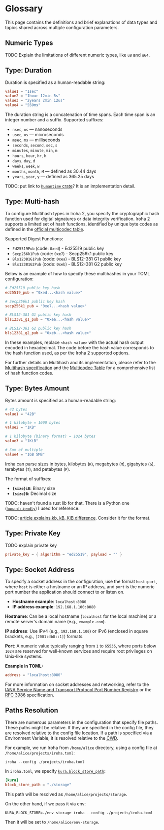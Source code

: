 # Glossary

This page contains the definitions and brief explanations of data types and topics shared across
multiple configuration parameters.

## Numeric Types

TODO Explain the limitations of different numeric types, like `u8` and `u64`.

## Type: Duration

Duration is specified as a human-readable string:

```toml
value1 = "1sec"
value2 = "1hour 12min 5s"
value3 = "2years 2min 12us"
value4 = "550ms"
```

The duration string is a concatenation of time spans. Each time span is an
integer number and a suffix. Supported suffixes:

- `nsec`, `ns` &mdash; nanoseconds
- `usec`, `us` &mdash; microseconds
- `msec`, `ms` &mdash; milliseconds
- `seconds`, `second`, `sec`, `s`
- `minutes`, `minute`, `min`, `m`
- `hours`, `hour`, `hr`, `h`
- `days`, `day`, `d`
- `weeks`, `week`, `w`
- `months`, `month`, `M` &mdash; defined as $30.44$ days
- `years`, `year`, `y` &mdash; defined as $365.25$ days

TODO: put link to
[`humantime` crate](https://docs.rs/humantime/latest/humantime/fn.parse_duration.html)?
It is an implementation detail.

## Type: Multi-hash


To configure Multihash types in Iroha 2, you specify the cryptographic hash function used for digital signatures or data integrity verification. Iroha 2 supports a limited set of hash functions, identified by unique byte codes as defined in the [official multicodec table](https://github.com/multiformats/multicodec/blob/master/table.csv).

Supported Digest Functions:

- `Ed25519Pub` (code: `0xed`) - Ed25519 public key
- `Secp256k1Pub` (code: `0xe7`) - Secp256k1 public key
- `Bls12381G1Pub` (code: `0xea`) - BLS12-381 G1 public key
- `Bls12381G2Pub` (code: `0xeb`) - BLS12-381 G2 public key

Below is an example of how to specify these multihashes in your TOML configuration:

```toml
# Ed25519 public key hash
ed25519_pub = "0xed...<hash value>"

# Secp256k1 public key hash
secp256k1_pub = "0xe7...<hash value>"

# BLS12-381 G1 public key hash
bls12381_g1_pub = "0xea...<hash value>"

# BLS12-381 G2 public key hash
bls12381_g2_pub = "0xeb...<hash value>"
```

In these examples, replace `<hash value>` with the actual hash output encoded in hexadecimal. The code before the hash value corresponds to the hash function used, as per the Iroha 2 supported options.

For further details on Multihash and its implementation, please refer to the [Multihash specification](https://multiformats.io/multihash/) and the [Multicodec Table](https://github.com/multiformats/multicodec/blob/master/table.csv) for a comprehensive list of hash function codes.


## Type: Bytes Amount

Bytes amount is specified as a human-readable string:

```toml
# 42 bytes
value1 = "42B"

# 1 kilobyte = 1000 bytes
value2 = "1KB"

# 1 kilobyte (binary format) = 1024 bytes
value3 = "1KiB"

# Sum of multiple
value4 = "1GB 5MB"
```

Iroha can parse sizes in bytes, kilobytes (`K`), megabytes (`M`), gigabytes (`G`), terabytes (`T`),
and petabytes (`P`).

The format of suffixes:

- **`{size}iB`:** Binary size
- **`{size}B`:** Decimal size

TODO: haven't found a rust lib for that. There is a Python one
([`humanfriendly`](https://humanfriendly.readthedocs.io/en/latest/api.html?highlight=parse_size#humanfriendly.parse_size))
I used for reference.

TODO: [article explains kb, kB, KiB difference](https://web.archive.org/web/20150324153922/https://pacoup.com/2009/05/26/kb-kb-kib-whats-up-with-that/).
Consider it for the format.

## Type: Private Key

TODO explain private key

```toml
private_key = { algorithm = "ed25519", payload = "" }
```

## Type: Socket Address

To specify a socket address in the configuration, use the format `host:port`, where `host` is either a hostname or an IP address, and `port` is the numeric port number the application should connect to or listen on.

- **Hostname example**: `localhost:8080`
- **IP address example**: `192.168.1.100:8080`

**Hostname**: Can be a local hostname (`localhost` for the local machine) or a remote server's domain name (e.g., `example.com`).

**IP address**: Use IPv4 (e.g., `192.168.1.100`) or IPv6 (enclosed in square brackets, e.g., `[2001:db8::1]`) formats.

**Port**: A numeric value typically ranging from `1` to `65535`, where ports below `1024` are reserved for well-known services and require root privileges on Unix-like systems.

**Example in TOML:**

```toml
address = "localhost:8080"
```

For more information on socket addresses and networking, refer to the [IANA Service Name and Transport Protocol Port Number Registry](https://www.iana.org/assignments/service-names-port-numbers/service-names-port-numbers.xhtml) or the [RFC 3986](https://tools.ietf.org/html/rfc3986) specification.

## Paths Resolution

There are numerous parameters in the configuration that specify file paths. These paths might be relative. If they are specified in the config file, they are resolved relative to the config file location. If a path is specified via a Environment Variable, it is resolved relative to the <abbr title="Current Working Directory">CWD</abbr>.

For example, we run Iroha from `/home/alice` directory, using a config file at `/home/alice/projects/iroha.toml`:

```shell
iroha --config ./projects/iroha.toml
```

In `iroha.toml`, we specify [`kura.block_store_path`](kura-params#kura-block-store-path):

```toml
[kura]
block_store_path = "./storage"
```

This path will be resolved as `/home/alice/projects/storage`.

On the other hand, if we pass it via env:

```shell
KURA_BLOCK_STORE=./env-storage iroha --config ./projects/iroha.toml
```

Then it will be set to `/home/alice/env-storage`.
